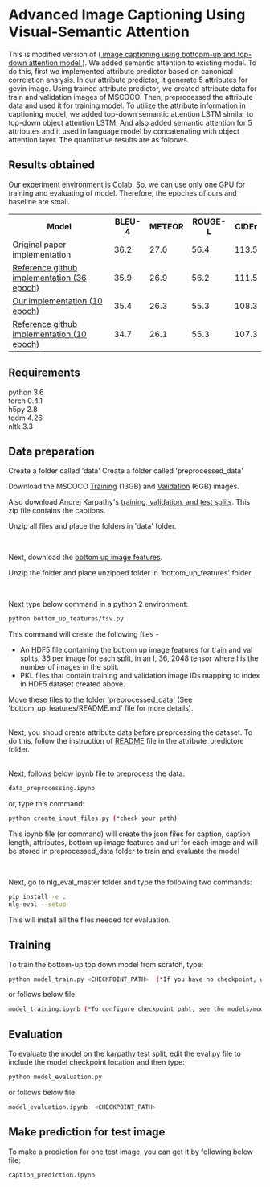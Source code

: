 <h1> Advanced Image Captioning Using Visual-Semantic Attention</h1>

This is modified version of (<a target = "_blank" href="https://imagecaption.blob.core.windows.net/imagecaption/trainval_36.zip">  image captioning using bottopm-up and top-down attention model </a>). We added semantic attention to existing model. To do this, first we implemented attribute predictor based on canonical correlation analysis. In our attribute predictor, it generate 5 attributes for gevin image. Using trained attribute predictor, we created attribute data for train and validation images of MSCOCO. Then, preprocessed the attribute data and used it for training model. To utilize the attribute information in captioning model, we added top-down semantic attention LSTM similar to top-down object attention LSTM. And also added semantic attention for 5 attributes and it used in language model by concatenating with object attention layer. The quantitative results are as foloows.

<h2> Results obtained </h2> 
Our experiment environment is Colab. So, we can use only one GPU for training and evaluating of model. Therefore, the epoches of ours and baseline are small.

<table class="tg">
  <tr>
    <th>Model</th>
    <th>BLEU-4</th>
    <th>METEOR</th>
    <th>ROUGE-L</th>
    <th>CIDEr</th>
  </tr>
  <tr>
    <td>Original paper implementation</td>
    <td>36.2</td>
    <td>27.0</td>
    <td>56.4</td>
    <td>113.5</td>
    </tr>    
  <tr>
    <td><a href="https://drive.google.com/file/d/10atC8rY7PdhnKW08INO33mEXYUyQ6G0N/view?usp=sharing">Reference github implementation (36 epoch)</a></td>
    <td>35.9</td>
    <td>26.9</td>
    <td>56.2</td>
    <td>111.5</td>
  </tr>

  <tr>
    <td><a href="https://drive.google.com/open?id=1RXHBjQF_5Afr0Jze6w5oPMdgXrJrkiyt">Our implementation (10 epoch)</a></td>
    <td>35.4</td>
    <td>26.3</td>
    <td>55.3</td>
    <td>108.3</td>
    </tr>    
  <tr>
    <td><a href="https://drive.google.com/open?id=1k_gPMDfRqbLvuJe9mnWkgAf2pPepk5Ks">Reference github implementation (10 epoch)</a></td>
    <td>34.7</td>
    <td>26.1</td>
    <td>55.3</td>
    <td>107.3</td>
    </tr>    
</table>


<h2> Requirements </h2>
python 3.6<br>
torch 0.4.1<br>
h5py 2.8<br>
tqdm 4.26<br>
nltk 3.3<br>

<h2> Data preparation </h2>

Create a folder called 'data'
Create a folder called 'preprocessed_data'

Download the MSCOCO <a target = "_blank" href="http://images.cocodataset.org/zips/train2014.zip">Training</a> (13GB)  and <a href=http://images.cocodataset.org/zips/val2014.zip>Validation</a> (6GB)  images. 

Also download Andrej Karpathy's <a target = "_blank" href=http://cs.stanford.edu/people/karpathy/deepimagesent/caption_datasets.zip>training, validation, and test splits</a>. This zip file contains the captions.

Unzip all files and place the folders in 'data' folder.

<br>

Next, download the <a target = "_blank" href="https://imagecaption.blob.core.windows.net/imagecaption/trainval_36.zip">bottom up image features</a>.

Unzip the folder and place unzipped folder in 'bottom_up_features' folder.  


<br>

Next type below command in a python 2 environment: 
```bash
python bottom_up_features/tsv.py
```

This command will create the following files - 
<ul>
<li>An HDF5 file containing the bottom up image features for train and val splits, 36 per image for each split, in an I, 36, 2048 tensor where I is the number of images in the split.</li>
<li>PKL files that contain training and validation image IDs mapping to index in HDF5 dataset created above.</li>
</ul>

Move these files to the folder 'preprocessed_data' (See 'bottom_up_features/README.md' file for more details).

<br>
Next, you shoud create attribute data before preprcessing the dataset. To do this, follow the instruction of <a target = "_blank" href="https://github.com/SeunghoHan/cs470_tp/blob/master/attribute_predictor/README.md">README</a> file in the attribute_predictore folder. 

<br>

<br>

Next, follows below ipynb file to preprocess the data: 
```bash
data_preprocessing.ipynb
```
or, type this command: 
```bash
python create_input_files.py (*check your path)
```
This ipynb file (or command) will create the json files for caption, caption length, attributes, bottom up image features and url for each image and will be stored in preprocessed_data folder to train and evaluate the model

<br>

Next, go to nlg_eval_master folder and type the following two commands:
```bash
pip install -e .
nlg-eval --setup
```
This will install all the files needed for evaluation.


<h2> Training </h2>

To train the bottom-up top down model from scratch, type:
```bash
python model_train.py <CHECKPOINT_PATH>  (*If you have no checkpoint, write None)
```
or follows below file
```bash
model_training.ipynb (*To configure checkpoint paht, see the models/model_parameters.py)
```

<h2> Evaluation </h2>

To evaluate the model on the karpathy test split, edit the eval.py file to include the model checkpoint location and then type:
```bash
python model_evaluation.py
```
or follows below file
```bash
model_evaluation.ipynb  <CHECKPOINT_PATH>  
```

<h2> Make prediction for test image </h2>

To make a prediction for one test image, you can get it by following belew file:
```bash
caption_prediction.ipynb
```